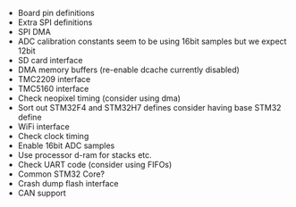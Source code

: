* Board pin definitions
* Extra SPI definitions
* SPI DMA
* ADC calibration constants seem to be using 16bit samples but we expect 12bit
* SD card interface
* DMA memory buffers (re-enable dcache currently disabled)
* TMC2209 interface
* TMC5160 interface
* Check neopixel timing (consider using dma)
* Sort out STM32F4 and STM32H7 defines consider having base STM32 define
* WiFi interface
* Check clock timing
* Enable 16bit ADC samples
* Use processor d-ram for stacks etc.
* Check UART code (consider using FIFOs)
* Common STM32 Core?
* Crash dump flash interface
* CAN support
